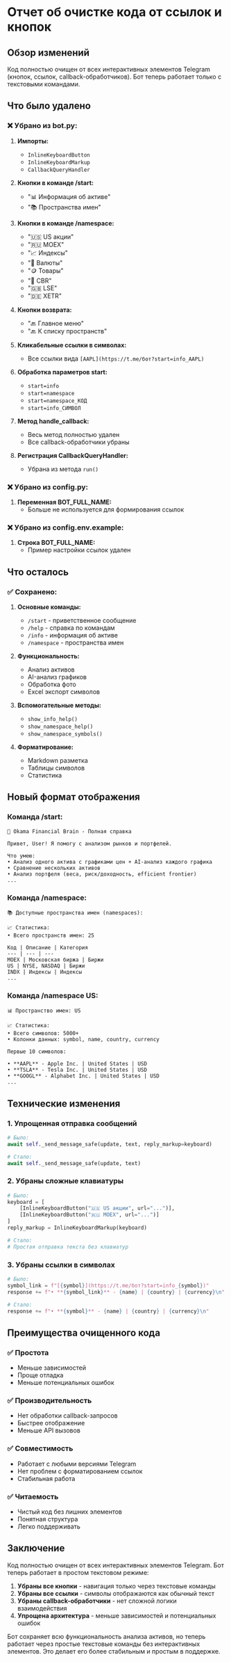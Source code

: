 # Отчет об очистке кода от ссылок и кнопок

## Обзор изменений

Код полностью очищен от всех интерактивных элементов Telegram (кнопок, ссылок, callback-обработчиков). Бот теперь работает только с текстовыми командами.

## Что было удалено

### ❌ Убрано из bot.py:

1. **Импорты:**
   - `InlineKeyboardButton`
   - `InlineKeyboardMarkup`
   - `CallbackQueryHandler`

2. **Кнопки в команде /start:**
   - "📊 Информация об активе"
   - "📚 Пространства имен"

3. **Кнопки в команде /namespace:**
   - "🇺🇸 US акции"
   - "🇷🇺 MOEX"
   - "📈 Индексы"
   - "💱 Валюты"
   - "🪙 Товары"
   - "🏦 CBR"
   - "🇬🇧 LSE"
   - "🇩🇪 XETR"

4. **Кнопки возврата:**
   - "🔙 Главное меню"
   - "🔙 К списку пространств"

5. **Кликабельные ссылки в символах:**
   - Все ссылки вида `[AAPL](https://t.me/бот?start=info_AAPL)`

6. **Обработка параметров start:**
   - `start=info`
   - `start=namespace`
   - `start=namespace_КОД`
   - `start=info_СИМВОЛ`

7. **Метод handle_callback:**
   - Весь метод полностью удален
   - Все callback-обработчики убраны

8. **Регистрация CallbackQueryHandler:**
   - Убрана из метода `run()`

### ❌ Убрано из config.py:

1. **Переменная BOT_FULL_NAME:**
   - Больше не используется для формирования ссылок

### ❌ Убрано из config.env.example:

1. **Строка BOT_FULL_NAME:**
   - Пример настройки ссылок удален

## Что осталось

### ✅ Сохранено:

1. **Основные команды:**
   - `/start` - приветственное сообщение
   - `/help` - справка по командам
   - `/info` - информация об активе
   - `/namespace` - пространства имен

2. **Функциональность:**
   - Анализ активов
   - AI-анализ графиков
   - Обработка фото
   - Excel экспорт символов

3. **Вспомогательные методы:**
   - `show_info_help()`
   - `show_namespace_help()`
   - `show_namespace_symbols()`

4. **Форматирование:**
   - Markdown разметка
   - Таблицы символов
   - Статистика

## Новый формат отображения

### Команда /start:
```
🧠 Okama Financial Brain - Полная справка

Привет, User! Я помогу с анализом рынков и портфелей.

Что умею:
• Анализ одного актива с графиками цен + AI-анализ каждого графика
• Сравнение нескольких активов
• Анализ портфеля (веса, риск/доходность, efficient frontier)
...
```

### Команда /namespace:
```
📚 Доступные пространства имен (namespaces):

📈 Статистика:
• Всего пространств имен: 25

Код | Описание | Категория
--- | --- | ---
MOEX | Московская биржа | Биржи
US | NYSE, NASDAQ | Биржи
INDX | Индексы | Индексы
...
```

### Команда /namespace US:
```
📊 Пространство имен: US

📈 Статистика:
• Всего символов: 5000+
• Колонки данных: symbol, name, country, currency

Первые 10 символов:

• **AAPL** - Apple Inc. | United States | USD
• **TSLA** - Tesla Inc. | United States | USD
• **GOOGL** - Alphabet Inc. | United States | USD
...
```

## Технические изменения

### 1. Упрощенная отправка сообщений
```python
# Было:
await self._send_message_safe(update, text, reply_markup=keyboard)

# Стало:
await self._send_message_safe(update, text)
```

### 2. Убраны сложные клавиатуры
```python
# Было:
keyboard = [
    [InlineKeyboardButton("🇺🇸 US акции", url="...")],
    [InlineKeyboardButton("🇷🇺 MOEX", url="...")]
]
reply_markup = InlineKeyboardMarkup(keyboard)

# Стало:
# Простая отправка текста без клавиатур
```

### 3. Убраны ссылки в символах
```python
# Было:
symbol_link = f"[{symbol}](https://t.me/бот?start=info_{symbol})"
response += f"• **{symbol_link}** - {name} | {country} | {currency}\n"

# Стало:
response += f"• **{symbol}** - {name} | {country} | {currency}\n"
```

## Преимущества очищенного кода

### ✅ **Простота**
- Меньше зависимостей
- Проще отладка
- Меньше потенциальных ошибок

### ✅ **Производительность**
- Нет обработки callback-запросов
- Быстрее отображение
- Меньше API вызовов

### ✅ **Совместимость**
- Работает с любыми версиями Telegram
- Нет проблем с форматированием ссылок
- Стабильная работа

### ✅ **Читаемость**
- Чистый код без лишних элементов
- Понятная структура
- Легко поддерживать

## Заключение

Код полностью очищен от всех интерактивных элементов Telegram. Бот теперь работает в простом текстовом режиме:

1. **Убраны все кнопки** - навигация только через текстовые команды
2. **Убраны все ссылки** - символы отображаются как обычный текст
3. **Убраны callback-обработчики** - нет сложной логики взаимодействия
4. **Упрощена архитектура** - меньше зависимостей и потенциальных ошибок

Бот сохраняет всю функциональность анализа активов, но теперь работает через простые текстовые команды без интерактивных элементов. Это делает его более стабильным и простым в поддержке.
